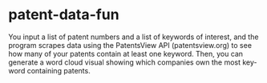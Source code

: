 # patent-data-fun
You input a list of patent numbers and a list of keywords of interest, and the program scrapes data using the PatentsView API (patentsview.org) to see how many of your patents contain at least one keyword. Then, you can generate a word cloud visual showing which companies own the most key-word containing patents.

